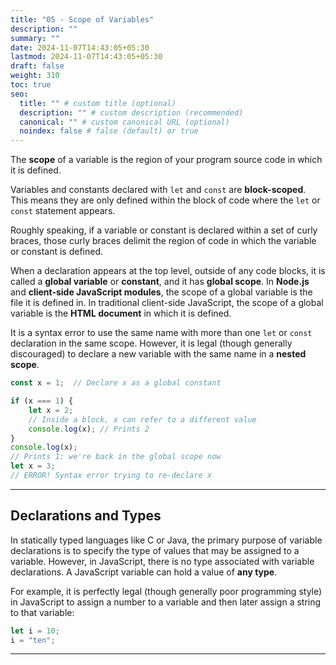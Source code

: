```yaml
---
title: "05 - Scope of Variables"
description: ""
summary: ""
date: 2024-11-07T14:43:05+05:30
lastmod: 2024-11-07T14:43:05+05:30
draft: false
weight: 310
toc: true
seo:
  title: "" # custom title (optional)
  description: "" # custom description (recommended)
  canonical: "" # custom canonical URL (optional)
  noindex: false # false (default) or true
---
```



The **scope** of a variable is the region of your program source code in which it is defined.

Variables and constants declared with `let` and `const` are **block-scoped**. This means they are only defined within the block of code where the `let` or `const` statement appears.

Roughly speaking, if a variable or constant is declared within a set of curly braces, those curly braces delimit the region of code in which the variable or constant is defined.

When a declaration appears at the top level, outside of any code blocks, it is called a **global variable** or **constant**, and it has **global scope**. In **Node.js** and **client-side JavaScript modules**, the scope of a global variable is the file it is defined in. In traditional client-side JavaScript, the scope of a global variable is the **HTML document** in which it is defined.

It is a syntax error to use the same name with more than one `let` or `const` declaration in the same scope. However, it is legal (though generally discouraged) to declare a new variable with the same name in a **nested scope**.

```js
const x = 1;  // Declare x as a global constant

if (x === 1) {
    let x = 2;
    // Inside a block, x can refer to a different value
    console.log(x); // Prints 2
}
console.log(x);
// Prints 1: we're back in the global scope now
let x = 3;
// ERROR! Syntax error trying to re-declare x
```

---

## Declarations and Types

In statically typed languages like C or Java, the primary purpose of variable declarations is to specify the type of values that may be assigned to a variable. However, in JavaScript, there is no type associated with variable declarations. A JavaScript variable can hold a value of **any type**.

For example, it is perfectly legal (though generally poor programming style) in JavaScript to assign a number to a variable and then later assign a string to that variable:

```js
let i = 10;
i = "ten";
```


____

